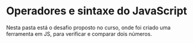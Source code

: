 # Operadores e sintaxe do JavaScript

Nesta pasta está o desafio proposto no curso, onde foi criado uma ferramenta em JS, para verificar e comparar dois números.
